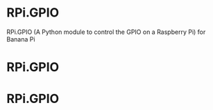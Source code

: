 # RPi.GPIO
RPi.GPIO (A Python module to control the GPIO on a Raspberry Pi) for Banana Pi 
# RPi.GPIO
# RPi.GPIO
